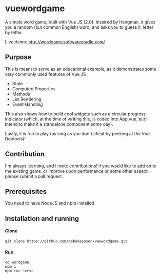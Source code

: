 # vuewordgame
A simple word game, built with Vue JS (2.0). Inspired by Hangman, it gives you a random (but common English) word, and asks you to guess it, letter by letter.

Live demo: http://wordgame.softwarecradle.com/

## Purpose
This is meant to serve as an educational example, as it demonstrates some very commonly used features of Vue JS

- State
- Computed Properties
- Methods
- List Rendering
- Event Handling

This also shows how to build cool widgets such as a circular progress indicator (which, at the time of writing this, is coded into App.vue, but I intend to make it a standalone component some day).

Lastly, it is fun to play (as long as you don't cheat by peeking at the Vue Devtools)!

## Contribution
I'm always learning, and I invite contributions! If you would like to add on to the existing game, or improve upon performance or some other aspect, please submit a pull request.

## Prerequisites
You need to have NodeJS and npm installed.

## Installation and running

#### Clone
```
git clone https://github.com/debadeepsen/vuewordgame.git
```

#### Run
```
cd wordgame
npm i
npm run serve
```
